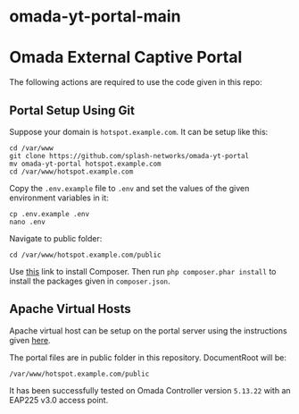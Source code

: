 # omada-yt-portal-main
# Omada External Captive Portal

The following actions are required to use the code given in this repo:

## Portal Setup Using Git

Suppose your domain is `hotspot.example.com`. It can be setup like this:

```
cd /var/www
git clone https://github.com/splash-networks/omada-yt-portal
mv omada-yt-portal hotspot.example.com
cd /var/www/hotspot.example.com
```

Copy the `.env.example` file to `.env` and set the values of the given environment variables in it:

```
cp .env.example .env
nano .env
```

Navigate to public folder:

`cd /var/www/hotspot.example.com/public`

Use [this](https://getcomposer.org/download/) link to install Composer. Then run `php composer.phar install` to install the packages given in `composer.json`.

## Apache Virtual Hosts

Apache virtual host can be setup on the portal server using the instructions given [here](https://gist.github.com/nasirhafeez/d47c9d68742227a23f1011455a190490#apache-site-setup).

The portal files are in public folder in this repository. DocumentRoot will be:

`/var/www/hotspot.example.com/public`

It has been successfully tested on Omada Controller version `5.13.22` with an EAP225 v3.0 access point.

